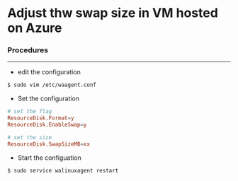 # Adjust thw swap size in VM hosted on Azure

<script type="text/javascript" src="../js/general.js"></script>

### Procedures
---

* edit the configuration

```bash
$ sudo vim /etc/waagent.conf
```

* Set the configuration

```conf
# set the flag
ResourceDisk.Format=y
ResourceDisk.EnableSwap=y

# set the size
ResourceDisk.SwapSizeMB=xx
```

* Start the configuation

```bash
$ sudo service walinuxagent restart
```